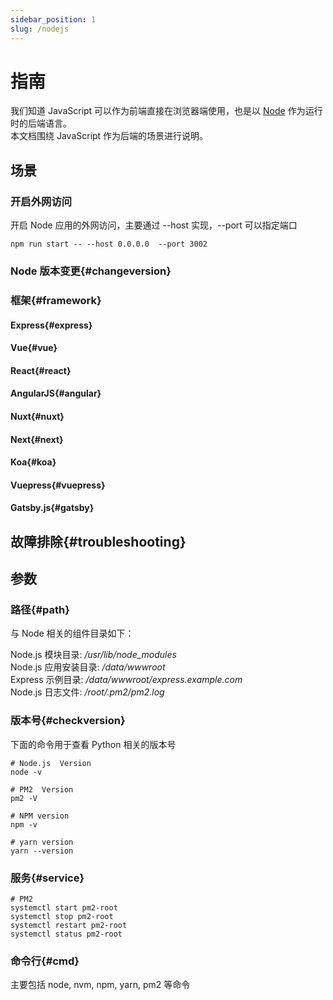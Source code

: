 ```yaml
---
sidebar_position: 1
slug: /nodejs
---
```


# 指南

我们知道 JavaScript 可以作为前端直接在浏览器端使用，也是以 [Node](https://nodejs.org/) 作为运行时的后端语言。  
本文档围绕 JavaScript 作为后端的场景进行说明。

## 场景

### 开启外网访问

开启 Node 应用的外网访问，主要通过 --host 实现，--port 可以指定端口

```
npm run start -- --host 0.0.0.0  --port 3002
```

### Node 版本变更{#changeversion}

### 框架{#framework}

#### Express{#express}
#### Vue{#vue}
#### React{#react}
#### AngularJS{#angular}
#### Nuxt{#nuxt}
#### Next{#next}
#### Koa{#koa}
#### Vuepress{#vuepress}
#### Gatsby.js{#gatsby}

## 故障排除{#troubleshooting}

## 参数

### 路径{#path}

与 Node 相关的组件目录如下：

Node.js 模块目录: */usr/lib/node_modules*  
Node.js 应用安装目录: */data/wwwroot*  
Express 示例目录: */data/wwwroot/express.example.com*  
Node.js 日志文件: */root/.pm2/pm2.log*  

### 版本号{#checkversion}

下面的命令用于查看 Python 相关的版本号

```shell
# Node.js  Version
node -v

# PM2  Version
pm2 -V

# NPM version
npm -v

# yarn version
yarn --version
``````

### 服务{#service}

```shell
# PM2
systemctl start pm2-root
systemctl stop pm2-root
systemctl restart pm2-root
systemctl status pm2-root
```

### 命令行{#cmd}

主要包括 node, nvm, npm, yarn, pm2 等命令